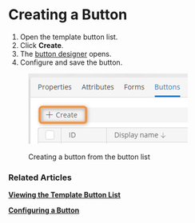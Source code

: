 # Creating a Button

1. Open the template button list.
2. Click **Create**.
3. The [button designer](button-designer.md) opens.
4. Configure and save the button.

<figure><img src="../.gitbook/assets/2023-07-16_00h23_53.png" alt="Creating a button from the button list"><figcaption><p>Creating a button from the button list</p></figcaption></figure>

### Related Articles <a href="#related-articles" id="related-articles"></a>

[**Viewing the Template Button List**](viewing-the-template-button-list.md)

[**Configuring a Button**](button-designer.md)
